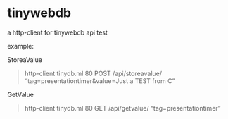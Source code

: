 # tinywebdb
a http-client for tinywebdb api test

example:

StoreaValue

> http-client tinydb.ml 80 POST /api/storeavalue/ “tag=presentationtimer&value=Just a TEST from C”

GetValue

> http-client tinydb.ml 80 GET /api/getvalue/ “tag=presentationtimer”
